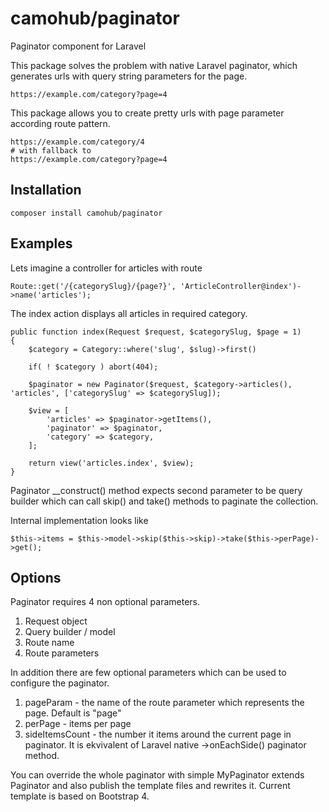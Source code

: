 # camohub/paginator
Paginator component for Laravel

This package solves the problem with native Laravel paginator, 
which generates urls with query string parameters for the page.

```$xslt
https://example.com/category?page=4
```

This package allows you to create pretty urls 
with page parameter according route pattern.

```$xslt
https://example.com/category/4
# with fallback to
https://example.com/category?page=4
```

Installation
------------
```
composer install camohub/paginator
```

Examples
------------

Lets imagine a controller for articles with route
```$xslt
Route::get('/{categorySlug}/{page?}', 'ArticleController@index')->name('articles');
```
The index action displays all articles in required category.

```$xslt
public function index(Request $request, $categorySlug, $page = 1)
{
    $category = Category::where('slug', $slug)->first()
    
    if( ! $category ) abort(404);
    
    $paginator = new Paginator($request, $category->articles(), 'articles', ['categorySlug' => $categorySlug]);

    $view = [
        'articles' => $paginator->getItems(),
        'paginator' => $paginator,
        'category' => $category,
    ];

    return view('articles.index', $view);
}
```
Paginator __construct() method expects second parameter to be query builder
which can call skip() and take() methods to paginate the collection.

Internal implementation looks like
```$xslt
$this->items = $this->model->skip($this->skip)->take($this->perPage)->get();
```

Options
-----------

Paginator requires 4 non optional parameters. 
1. Request object
2. Query builder / model
3. Route name
4. Route parameters

In addition there are few optional parameters which can be used to configure the paginator.
1. pageParam - the name of the route parameter which represents the page. Default is "page"
2. perPage - items per page
3. sideItemsCount - the number it items around the current page in paginator. It is ekvivalent 
of Laravel native ->onEachSide() paginator method. 

You can override the whole paginator with simple MyPaginator extends Paginator 
and also publish the template files and rewrites it. 
Current template is based on Bootstrap 4.